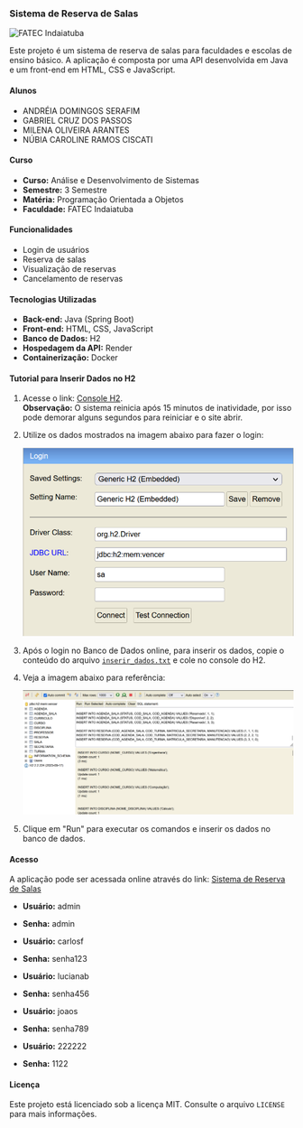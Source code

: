 ### Sistema de Reserva de Salas

![FATEC Indaiatuba](https://fatecid.com.br/cursos/img/logo.png)

Este projeto é um sistema de reserva de salas para faculdades e escolas de ensino básico. A aplicação é composta por uma API desenvolvida em Java e um front-end em HTML, CSS e JavaScript.

#### Alunos

- ANDRÉIA DOMINGOS SERAFIM
- GABRIEL CRUZ DOS PASSOS
- MILENA OLIVEIRA ARANTES
- NÚBIA CAROLINE RAMOS CISCATI

#### Curso

- **Curso:** Análise e Desenvolvimento de Sistemas
- **Semestre:** 3 Semestre
- **Matéria:** Programação Orientada a Objetos
- **Faculdade:** FATEC Indaiatuba

#### Funcionalidades

- Login de usuários
- Reserva de salas
- Visualização de reservas
- Cancelamento de reservas

#### Tecnologias Utilizadas

- **Back-end:** Java (Spring Boot)
- **Front-end:** HTML, CSS, JavaScript
- **Banco de Dados:** H2
- **Hospedagem da API:** Render
- **Containerização:** Docker

#### Tutorial para Inserir Dados no H2

1. Acesse o link: [Console H2](https://vamosvencer.onrender.com/h2). <br>
**Observação:** O sistema reinicia após 15 minutos de inatividade, por isso pode demorar alguns segundos para reiniciar e o site abrir.
2. Utilize os dados mostrados na imagem abaixo para fazer o login:
   
   ![Login H2](h2_login.png)

3. Após o login no Banco de Dados online, para inserir os dados, copie o conteúdo do arquivo [`inserir_dados.txt`](inserir_dados.txt) e cole no console do H2.
4. Veja a imagem abaixo para referência:

   ![Inserir Dados](h2_inserir.png)

5. Clique em "Run" para executar os comandos e inserir os dados no banco de dados.

#### Acesso

A aplicação pode ser acessada online através do link: [Sistema de Reserva de Salas](https://milena-arantes.github.io/BookMe/index.html)

- **Usuário:** admin
- **Senha:** admin

- **Usuário:** carlosf
- **Senha:** senha123

- **Usuário:** lucianab
- **Senha:** senha456

- **Usuário:** joaos
- **Senha:** senha789

- **Usuário:** 222222
- **Senha:** 1122

#### Licença

Este projeto está licenciado sob a licença MIT. Consulte o arquivo `LICENSE` para mais informações.